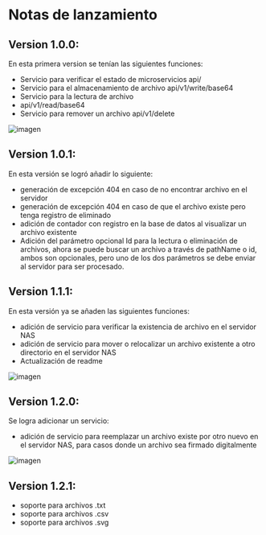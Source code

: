 # Notas de lanzamiento

## Version 1.0.0:

En esta primera version se tenían las siguientes funciones:
* Servicio para verificar el estado de microservicios
    api/
* Servicio para el almacenamiento de archivo
api/v1/write/base64
* Servicio para la lectura de archivo
* api/v1/read/base64
* Servicio para remover un archivo
api/v1/delete

![imagen](/img/v1.0.0.png)

## Version 1.0.1:

En esta versión se logró añadir lo siguiente:
* generación de excepción 404 en caso de no encontrar archivo en el servidor
* generación de excepción 404 en caso de que el archivo existe pero tenga registro de eliminado
* adición de contador con registro en la base de datos al visualizar un archivo existente
* Adición del parámetro opcional Id para la lectura o eliminación de archivos, ahora se puede buscar un archivo a través de pathName o id, ambos son opcionales, pero uno de los dos parámetros se debe enviar al servidor para ser procesado.

## Version 1.1.1:

En esta versión ya se añaden las siguientes funciones:
* adición de servicio para verificar la existencia de archivo en el servidor NAS
* adición de servicio para mover o relocalizar un archivo existente  a otro directorio en el servidor NAS
* Actualización de readme

![imagen](/img/v1.1.0.png)

## Version 1.2.0:

Se logra adicionar un servicio:
* adición de servicio para reemplazar un  archivo existe por otro nuevo en el servidor NAS, para casos donde un archivo sea firmado digitalmente

![imagen](/img/1.2.0.png)

## Version 1.2.1:
 - soporte para archivos .txt
 - soporte para archivos .csv
 - soporte para archivos .svg

